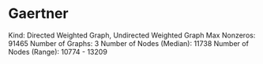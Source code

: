 # Gaertner

Kind: Directed Weighted Graph, Undirected Weighted Graph
Max Nonzeros: 91465
Number of Graphs: 3
Number of Nodes (Median): 11738
Number of Nodes (Range): 10774 - 13209